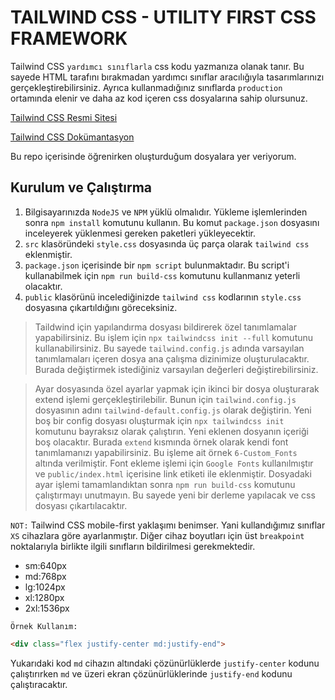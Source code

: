 # TAILWIND CSS - UTILITY FIRST CSS FRAMEWORK

Tailwind CSS `yardımcı sınıflarla` css kodu yazmanıza olanak tanır. Bu sayede HTML tarafını bırakmadan yardımcı sınıflar aracılığıyla tasarımlarınızı gerçekleştirebilirsiniz. Ayrıca kullanmadığınız sınıflarda `production` ortamında elenir ve daha az kod içeren css dosyalarına sahip olursunuz.

[Tailwind CSS Resmi Sitesi](https://tailwindcss.com/)

[Tailwind CSS Dokümantasyon](https://tailwindcss.com/docs)

Bu repo içerisinde öğrenirken oluşturduğum dosyalara yer veriyorum.

## Kurulum ve Çalıştırma
1. Bilgisayarınızda `NodeJS` ve `NPM` yüklü olmalıdır. Yükleme işlemlerinden sonra `npm install` komutunu kullanın. Bu komut `package.json` dosyasını inceleyerek yüklenmesi gereken paketleri yükleyecektir. 
2. `src` klasöründeki `style.css` dosyasında üç parça olarak `tailwind css` eklenmiştir.
3. `package.json` içerisinde bir `npm script` bulunmaktadır. Bu script'i kullanabilmek için `npm run build-css` komutunu kullanmanız yeterli olacaktır.
4. `public` klasörünü incelediğinizde `tailwind css` kodlarının `style.css` dosyasına çıkartıldığını göreceksiniz.

> Taildwind için yapılandırma dosyası bildirerek özel tanımlamalar yapabilirsiniz. Bu işlem için `npx tailwindcss init --full` komutunu kullanabilirsiniz. Bu sayede `tailwind.config.js` adında varsayılan tanımlamaları içeren dosya ana çalışma dizinimize oluşturulacaktır. Burada değiştirmek istediğiniz varsayılan değerleri değiştirebilirsiniz.

> Ayar dosyasında özel ayarlar yapmak için ikinci bir dosya oluşturarak extend işlemi gerçekleştirilebilir. Bunun için `tailwind.config.js` dosyasının adını `tailwind-default.config.js` olarak değiştirin. Yeni boş bir config dosyası oluşturmak için `npx tailwindcss init` komutunu bayraksız olarak çalıştırın. Yeni eklenen dosyanın içeriği boş olacaktır. Burada `extend` kısmında örnek olarak kendi font tanımlamanızı yapabilirsiniz. Bu işleme ait örnek `6-Custom_Fonts` altında verilmiştir. Font ekleme işlemi için `Google Fonts` kullanılmıştır ve `public/index.html` içerisine link etiketi ile eklenmiştir. Dosyadaki ayar işlemi tamamlandıktan sonra `npm run build-css` komutunu çalıştırmayı unutmayın. Bu sayede yeni bir derleme yapılacak ve css dosyası çıkartılacaktır.

`NOT:` Tailwind CSS mobile-first yaklaşımı benimser. Yani kullandığımız sınıflar `XS` cihazlara göre ayarlanmıştır. Diğer cihaz boyutları için üst `breakpoint` noktalarıyla birlikte ilgili sınıfların bildirilmesi gerekmektedir.
- sm:640px
- md:768px
- lg:1024px
- xl:1280px
- 2xl:1536px

`Örnek Kullanım:`  
```html
<div class="flex justify-center md:justify-end">
```
Yukarıdaki kod `md` cihazın altındaki çözünürlüklerde `justify-center` kodunu çalıştırırken `md` ve üzeri ekran çözünürlüklerinde `justify-end` kodunu çalıştıracaktır.